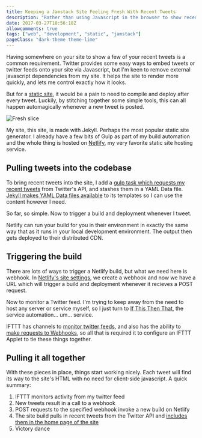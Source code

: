 ```yaml
---
title: Keeping a Jamstack Site Feeling Fresh With Recent Tweets
description: "Rather than using Javascript in the browser to show recent tweets, I'd rather remove that dependency and bake the tweets into the HTML. A few simple tools can automate that and keep a site fresh."
date: 2017-03-27T10:56:18Z
allowcomments: true
tags: ["web", "development", "static", "jamstack"]
pageClass: "dark-theme theme-lime"
---
```


Having somewhere on your site to show a few of your recent tweets is a common requirement. Twitter provides some easy ways to embed tweets or twitter feeds onto your site via Javascript, but I'm keen to remove external javascript dependencies from my site. It helps the site to render more quickly, and lets me control exactly how it looks.

But for a [static site](https://www.jamstack.org), it would be a pain to need to compile and deploy after every tweet. Luckily, by stitching together some simple tools, this can all happen automagically whenever a new tweet is posted.

![Fresh slice](/images/kiwi-slice.jpg "Keeping things fresh")

<!--more-->

My site, this site, is made with Jekyll. Perhaps the most popular static site generator. I already have a few bits of Gulp as part of my build automation and the whole thing is hosted on [Netlify](https://www.netlify.com), my very favorite static site hosting service.


## Pulling tweets into the codebase

To bring recent tweets into the site, I add a [gulp task which requests my recent tweets](https://github.com/philhawksworth/hawksworx.com/blob/f5ece4ed3d06a3caae75978155e7f091c965cfaa/gulpfile.js#L168-L206) from Twitter's API, and stashes them in a YAML Data file. [Jekyll makes YAML Data files available](https://jekyllrb.com/docs/datafiles/) to its templates so I can use the content however I need.

So far, so simple. Now to trigger a build and deployment whenever I tweet.

Netlify can run your build for you in their environment in exactly the same way that as it runs in your local development environment. The output then gets deployed to their distributed CDN.


## Triggering the build

There are lots of ways to trigger a Netlify build, but what we need here is webhook. In [Netlify's site settings](https://www.netlify.com/docs/webhooks/#incoming-webhooks), we create a webhook and now we have a URL which will trigger a build and deployment whenever it recieves a POST request.

Now to monitor a Twitter feed. I'm trying to keep away from the need to host any server or service myself, so I just turn to [If This Then That](https://ifttt.com), the service automation... um... service.

IFTTT has channels to [monitor twitter feeds](https://ifttt.com/twitter), and also has the ability to [make requests to Webhooks](https://ifttt.com/maker_webhooks), so all that is required it to configure an IFTTT Applet to tie these things together.


## Pulling it all together

With these pieces in place, things start working nicely. Each tweet will find its way to the site's HTML with no need for client-side javascript. A quick summary:

1. IFTTT monitors activity from my twitter feed
2. New tweets result in a call to a webhook
3. POST requests to the specified webhook invoke a new build on Netlify
4. The site build pulls in recent tweets from the Twitter API and [includes them in the home page of the site ](/#tweets)
5. Victory dance

